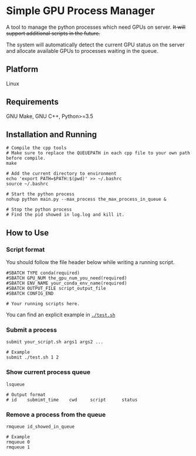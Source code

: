 # Simple GPU Process Manager

A tool to manage the python processes which need GPUs on server. ~~It will support additional scripts in the future.~~

The system will automatically detect the current GPU status on the server and allocate available GPUs to processes waiting in the queue.

## Platform

Linux

## Requirements

GNU Make, GNU C++, Python>=3.5

## Installation and Running

``` shell
# Compile the cpp tools
# Make sure to replace the QUEUEPATH in each cpp file to your own path before compile. 
make

# Add the current directory to environment
echo 'export PATH=$PATH:$(pwd)' >> ~/.bashrc
source ~/.bashrc

# Start the python process
nohup python main.py --max_process the_max_process_in_queue &

# Stop the python process
# Find the pid showed in log.log and kill it. 
```

## How to Use

### Script format

You should follow the file header below while writing a running script. 
``` shell
#SBATCH TYPE conda(required)
#SBATCH GPU_NUM the_gpu_num_you_need(required)
#SBATCH ENV_NAME your_conda_env_name(required)
#SBATCH OUTPUT_FILE script_output_file
#SBATCH CONFIG_END

# Your running scripts here. 
```

You can find an explicit example in [`./test.sh`](./test.sh)

### Submit a process
``` shell
submit your_script.sh args1 args2 ...

# Example
submit ./test.sh 1 2
```

### Show current process queue
``` shell
lsqueue

# Output format
# id    submimt_time    cwd     script      status
```

### Remove a process from the queue
``` shell
rmqueue id_showed_in_queue

# Example
rmqueue 0
rmqueue 1
```
